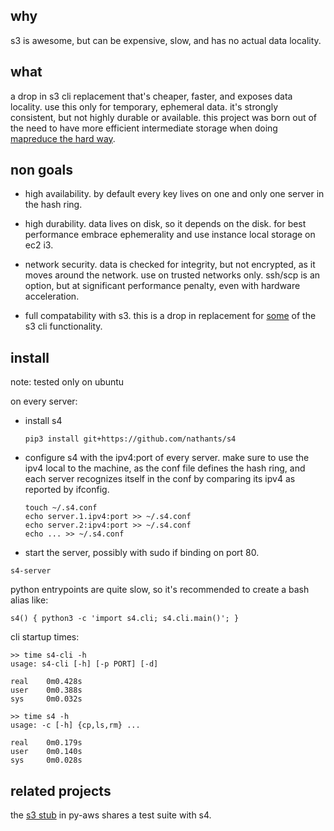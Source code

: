 ## why

s3 is awesome, but can be expensive, slow, and has no actual data locality.

## what
a drop in s3 cli replacement that's cheaper, faster, and exposes data locality. use this only for temporary, ephemeral data. it's strongly consistent, but not highly durable or available. this project was born out of the need to have more efficient intermediate storage when doing [mapreduce the hard way](https://github.com/nathants/py-aws#more-why-aka-map-reduce-the-hard-way).

## non goals

- high availability. by default every key lives on one and only one server in the hash ring.

- high durability. data lives on disk, so it depends on the disk. for best performance embrace ephemerality and use instance local storage on ec2 i3.

- network security. data is checked for integrity, but not encrypted, as it moves around the network. use on trusted networks only. ssh/scp is an option, but at significant performance penalty, even with hardware acceleration.

- full compatability with s3. this is a drop in replacement for [some](https://github.com/nathants/s4/blob/master/tests/test_server.py) of the s3 cli functionality.

## install

note: tested only on ubuntu

on every server:

- install s4
   ```
   pip3 install git+https://github.com/nathants/s4
   ```

- configure s4 with the ipv4:port of every server. make sure to use the ipv4 local to the machine, as the conf file defines the hash ring, and each server recognizes itself in the conf by comparing its ipv4 as reported by ifconfig.
   ```
   touch ~/.s4.conf
   echo server.1.ipv4:port >> ~/.s4.conf
   echo server.2:ipv4:port >> ~/.s4.conf
   echo ... >> ~/.s4.conf
   ```

- start the server, possibly with sudo if binding on port 80.

`s4-server`

python entrypoints are quite slow, so it's recommended to create a bash alias like:

`s4() { python3 -c 'import s4.cli; s4.cli.main()'; }`

cli startup times:

```
>> time s4-cli -h
usage: s4-cli [-h] [-p PORT] [-d]

real    0m0.428s
user    0m0.388s
sys     0m0.032s

>> time s4 -h
usage: -c [-h] {cp,ls,rm} ...

real    0m0.179s
user    0m0.140s
sys     0m0.028s
```

## related projects

the [s3 stub](http://github.com/nathants/py-aws#testing-with-s3) in py-aws shares a test suite with s4.
